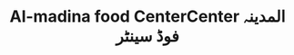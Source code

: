 ---
title: "Al-madina food CenterCenter المدينہ فوڈ سینٹر"
url: /karachi/al-madina-food-centercenter-lmdynh-fwdd-synttr/
shop: shop
---